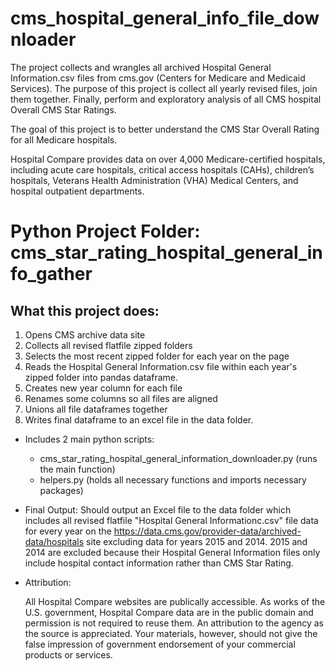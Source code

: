 # cms_hospital_general_info_file_downloader

The project collects and wrangles all archived Hospital General Information.csv files from cms.gov  (Centers for Medicare and Medicaid Services).  The purpose of this project is collect all yearly revised files, join them together.  Finally, perform and exploratory analysis of all CMS hospital Overall CMS Star Ratings.

The goal of this project is to better understand the CMS Star Overall Rating for all Medicare hospitals.

Hospital Compare provides data on over 4,000 Medicare-certified hospitals, including acute care hospitals, critical access hospitals (CAHs), children’s hospitals, Veterans Health Administration (VHA) Medical Centers, and hospital outpatient departments.


# Python Project Folder: cms_star_rating_hospital_general_info_gather

## What this project does:
    
1. Opens CMS archive data site
2. Collects all revised flatfile zipped folders
3. Selects the most recent zipped folder for each year on the page
4. Reads the Hospital General Information.csv file within each year's zipped folder into pandas dataframe.
5. Creates new year column for each file
6. Renames some columns so all files are aligned
7. Unions all file dataframes together
8. Writes final dataframe to an excel file in the data folder.

* Includes 2 main python scripts:
  * cms_star_rating_hospital_general_information_downloader.py  (runs the main function)
  * helpers.py   (holds all necessary functions and imports necessary packages)

* Final Output:
  Should output an Excel file to the data folder which includes all revised flatfile "Hospital General Informationc.csv" file data for every year on 
  the https://data.cms.gov/provider-data/archived-data/hospitals site excluding data for years 2015 and 2014.  2015 and 2014 are excluded because their
  Hospital General Information files only include hospital contact information rather than CMS Star Rating.


* Attribution:

  All Hospital Compare websites are publically accessible. As works of the U.S. government, Hospital Compare data are in the public domain and permission is not required to  reuse them. An attribution to the agency as the source is appreciated. Your materials, however, should not give the false impression of government endorsement of your commercial products or services.
